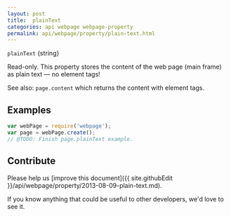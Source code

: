 ```yaml
---
layout: post
title:  plainText
categories: api webpage webpage-property
permalink: api/webpage/property/plain-text.html
---
```


`plainText` {string}

Read-only. This property stores the content of the web page (main frame) as plain text &mdash; no element tags!

See also: `page.content` which returns the content with element tags.

## Examples

```javascript
var webPage = require('webpage');
var page = webPage.create();
// @TODO: Finish page.plainText example.
```

## Contribute

Please help us [improve this document]({{ site.githubEdit }}/api/webpage/property/2013-08-09-plain-text.md).

If you know anything that could be useful to other developers, we'd love to see it.


